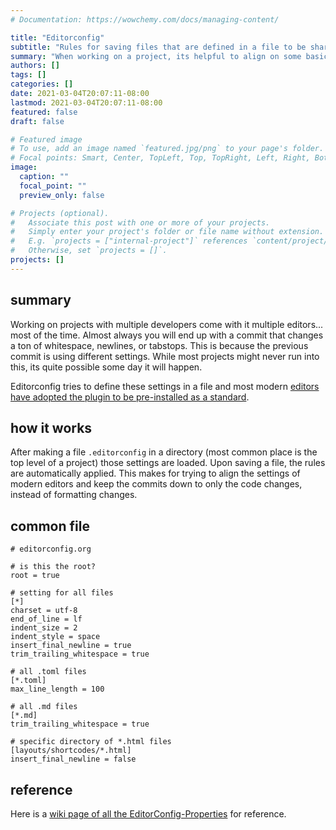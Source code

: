 ```yaml
---
# Documentation: https://wowchemy.com/docs/managing-content/

title: "Editorconfig"
subtitle: "Rules for saving files that are defined in a file to be shared across most editors"
summary: "When working on a project, its helpful to align on some basic preferences of file formatting, line endings, tabs, trailing whitespace, and other things. Editor config enables a project to define these properties when you save a file."
authors: []
tags: []
categories: []
date: 2021-03-04T20:07:11-08:00
lastmod: 2021-03-04T20:07:11-08:00
featured: false
draft: false

# Featured image
# To use, add an image named `featured.jpg/png` to your page's folder.
# Focal points: Smart, Center, TopLeft, Top, TopRight, Left, Right, BottomLeft, Bottom, BottomRight.
image:
  caption: ""
  focal_point: ""
  preview_only: false

# Projects (optional).
#   Associate this post with one or more of your projects.
#   Simply enter your project's folder or file name without extension.
#   E.g. `projects = ["internal-project"]` references `content/project/deep-learning/index.md`.
#   Otherwise, set `projects = []`.
projects: []
---
```


## summary

Working on projects with multiple developers come with it multiple editors... most of the time. Almost always
you will end up with a commit that changes a ton of whitespace, newlines, or tabstops. This is because the previous
 commit is using different settings. While most projects might never run into this, its quite possible some day it
 will happen.

Editorconfig tries to define these settings in a file and most modern [editors have adopted the plugin to be pre-installed as a standard](https://editorconfig.org/#pre-installed).

## how it works

After making a file `.editorconfig` in a directory (most common place is the top level of a project) those settings are loaded. Upon saving a file, the rules are automatically applied.
This makes for trying to align the settings of modern editors and keep the commits down to only the code changes, instead of formatting changes.

## common file

```
# editorconfig.org

# is this the root?
root = true

# setting for all files
[*]
charset = utf-8
end_of_line = lf
indent_size = 2
indent_style = space
insert_final_newline = true
trim_trailing_whitespace = true

# all .toml files
[*.toml]
max_line_length = 100

# all .md files
[*.md]
trim_trailing_whitespace = true

# specific directory of *.html files
[layouts/shortcodes/*.html]
insert_final_newline = false
```

## reference

Here is a [wiki page of all the EditorConfig-Properties](https://github.com/editorconfig/editorconfig/wiki/EditorConfig-Properties) for reference.
